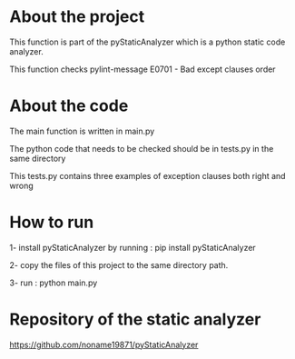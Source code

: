 # About the project
This function is part of the pyStaticAnalyzer
which is a python static code analyzer.

This function checks pylint-message E0701 - Bad except clauses order

# About the code
The main function is written in main.py

The python code that needs to be checked should be in tests.py in the same directory

This tests.py contains three examples of exception clauses both right and wrong

# How to run
1- install pyStaticAnalyzer by running : pip install pyStaticAnalyzer

2- copy the files of this project to the same directory path.

3- run : python main.py

# Repository of the static analyzer
https://github.com/noname19871/pyStaticAnalyzer

